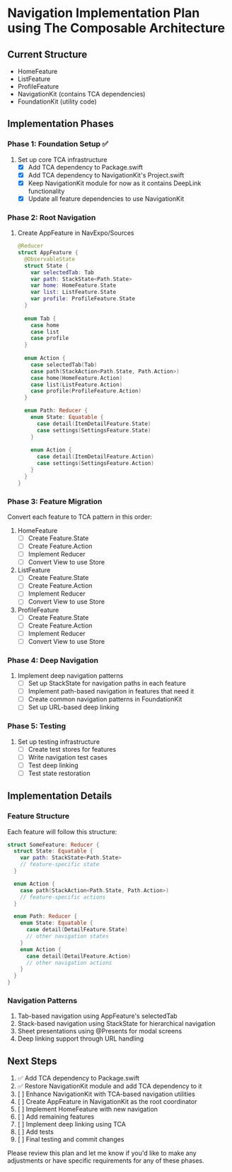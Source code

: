 # Navigation Implementation Plan using The Composable Architecture

## Current Structure
- HomeFeature
- ListFeature
- ProfileFeature
- NavigationKit (contains TCA dependencies)
- FoundationKit (utility code)

## Implementation Phases

### Phase 1: Foundation Setup ✅
1. Set up core TCA infrastructure
   - [x] Add TCA dependency to Package.swift
   - [x] Add TCA dependency to NavigationKit's Project.swift
   - [x] Keep NavigationKit module for now as it contains DeepLink functionality
   - [x] Update all feature dependencies to use NavigationKit

### Phase 2: Root Navigation
1. Create AppFeature in NavExpo/Sources
   ```swift
   @Reducer
   struct AppFeature {
     @ObservableState
     struct State {
       var selectedTab: Tab
       var path: StackState<Path.State>
       var home: HomeFeature.State
       var list: ListFeature.State
       var profile: ProfileFeature.State
     }
     
     enum Tab {
       case home
       case list
       case profile
     }
     
     enum Action {
       case selectedTab(Tab)
       case path(StackAction<Path.State, Path.Action>)
       case home(HomeFeature.Action)
       case list(ListFeature.Action)
       case profile(ProfileFeature.Action)
     }

     enum Path: Reducer {
       enum State: Equatable {
         case detail(ItemDetailFeature.State)
         case settings(SettingsFeature.State)
       }
       
       enum Action {
         case detail(ItemDetailFeature.Action)
         case settings(SettingsFeature.Action)
       }
     }
   }
   ```

### Phase 3: Feature Migration
Convert each feature to TCA pattern in this order:
1. HomeFeature
   - [ ] Create Feature.State
   - [ ] Create Feature.Action
   - [ ] Implement Reducer
   - [ ] Convert View to use Store

2. ListFeature
   - [ ] Create Feature.State
   - [ ] Create Feature.Action
   - [ ] Implement Reducer
   - [ ] Convert View to use Store

3. ProfileFeature
   - [ ] Create Feature.State
   - [ ] Create Feature.Action
   - [ ] Implement Reducer
   - [ ] Convert View to use Store

### Phase 4: Deep Navigation
1. Implement deep navigation patterns
   - [ ] Set up StackState for navigation paths in each feature
   - [ ] Implement path-based navigation in features that need it
   - [ ] Create common navigation patterns in FoundationKit
   - [ ] Set up URL-based deep linking

### Phase 5: Testing
1. Set up testing infrastructure
   - [ ] Create test stores for features
   - [ ] Write navigation test cases
   - [ ] Test deep linking
   - [ ] Test state restoration

## Implementation Details

### Feature Structure
Each feature will follow this structure:
```swift
struct SomeFeature: Reducer {
  struct State: Equatable {
    var path: StackState<Path.State>
    // feature-specific state
  }

  enum Action {
    case path(StackAction<Path.State, Path.Action>)
    // feature-specific actions
  }

  enum Path: Reducer {
    enum State: Equatable {
      case detail(DetailFeature.State)
      // other navigation states
    }
    enum Action {
      case detail(DetailFeature.Action)
      // other navigation actions
    }
  }
}
```

### Navigation Patterns
1. Tab-based navigation using AppFeature's selectedTab
2. Stack-based navigation using StackState for hierarchical navigation
3. Sheet presentations using @Presents for modal screens
4. Deep linking support through URL handling

## Next Steps
1. ✅ Add TCA dependency to Package.swift
2. ✅ Restore NavigationKit module and add TCA dependency to it
3. [ ] Enhance NavigationKit with TCA-based navigation utilities
4. [ ] Create AppFeature in NavigationKit as the root coordinator
5. [ ] Implement HomeFeature with new navigation
6. [ ] Add remaining features
7. [ ] Implement deep linking using TCA
8. [ ] Add tests
9. [ ] Final testing and commit changes

Please review this plan and let me know if you'd like to make any adjustments or have specific requirements for any of these phases.
